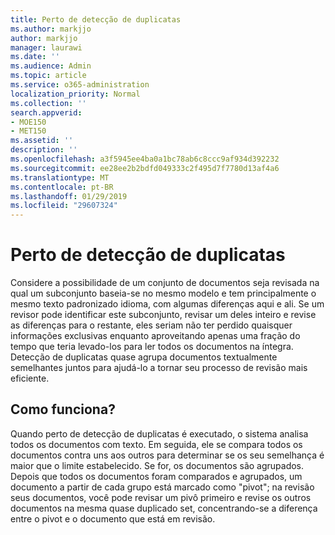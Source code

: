 ```yaml
---
title: Perto de detecção de duplicatas
ms.author: markjjo
author: markjjo
manager: laurawi
ms.date: ''
ms.audience: Admin
ms.topic: article
ms.service: o365-administration
localization_priority: Normal
ms.collection: ''
search.appverid:
- MOE150
- MET150
ms.assetid: ''
description: ''
ms.openlocfilehash: a3f5945ee4ba0a1bc78ab6c8ccc9af934d392232
ms.sourcegitcommit: ee28ee2b2bdfd049333c2f495d7f7780d13af4a6
ms.translationtype: MT
ms.contentlocale: pt-BR
ms.lasthandoff: 01/29/2019
ms.locfileid: "29607324"
---
```

# <a name="near-duplicate-detection"></a>Perto de detecção de duplicatas

Considere a possibilidade de um conjunto de documentos seja revisada na qual um subconjunto baseia-se no mesmo modelo e tem principalmente o mesmo texto padronizado idioma, com algumas diferenças aqui e ali. Se um revisor pode identificar este subconjunto, revisar um deles inteiro e revise as diferenças para o restante, eles seriam não ter perdido quaisquer informações exclusivas enquanto aproveitando apenas uma fração do tempo que teria levado-los para ler todos os documentos na íntegra. Detecção de duplicatas quase agrupa documentos textualmente semelhantes juntos para ajudá-lo a tornar seu processo de revisão mais eficiente.

## <a name="how-does-it-work"></a>Como funciona?

Quando perto de detecção de duplicatas é executado, o sistema analisa todos os documentos com texto. Em seguida, ele se compara todos os documentos contra uns aos outros para determinar se os seu semelhança é maior que o limite estabelecido. Se for, os documentos são agrupados. Depois que todos os documentos foram comparados e agrupados, um documento a partir de cada grupo está marcado como "pivot"; na revisão seus documentos, você pode revisar um pivô primeiro e revise os outros documentos na mesma quase duplicado set, concentrando-se a diferença entre o pivot e o documento que está em revisão.